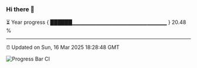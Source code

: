 ### Hi there 👋

⏳ Year progress { ██████▁▁▁▁▁▁▁▁▁▁▁▁▁▁▁▁▁▁▁▁▁▁▁▁ } 20.48 %

---

⏰ Updated on Sun, 16 Mar 2025 18:28:48 GMT

![Progress Bar CI](https://github.com/ZhaoGui/ZhaoGui/workflows/Progress%20Bar%20CI/badge.svg)

